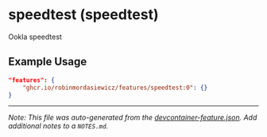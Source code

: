 
# speedtest (speedtest)

Ookla speedtest

## Example Usage

```json
"features": {
    "ghcr.io/robinmordasiewicz/features/speedtest:0": {}
}
```





---

_Note: This file was auto-generated from the [devcontainer-feature.json](https://github.com/robinmordasiewicz/features/blob/main/src/speedtest/devcontainer-feature.json).  Add additional notes to a `NOTES.md`._
